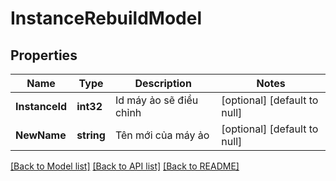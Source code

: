 # InstanceRebuildModel

## Properties
Name | Type | Description | Notes
------------ | ------------- | ------------- | -------------
**InstanceId** | **int32** | Id máy ảo sẽ điều chỉnh | [optional] [default to null]
**NewName** | **string** | Tên mới của máy ảo | [optional] [default to null]

[[Back to Model list]](../README.md#documentation-for-models) [[Back to API list]](../README.md#documentation-for-api-endpoints) [[Back to README]](../README.md)

